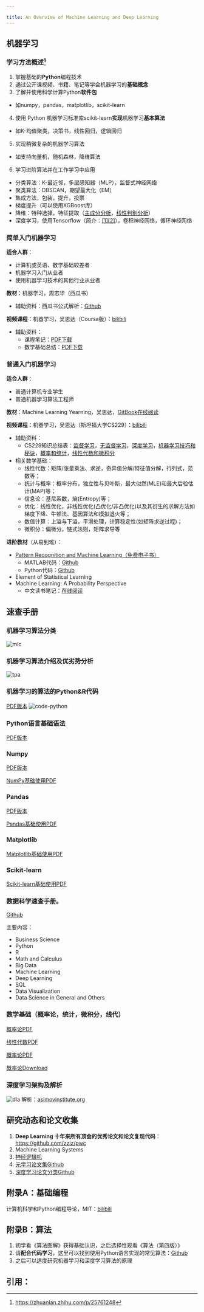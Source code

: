 ```yaml
---

title: An Overview of Machine Learning and Deep Learning
---
```



## 机器学习

### 学习方法概述[^1]

1. 掌握基础的**Python**编程技术
2. 通过公开课视频、书籍、笔记等学会机器学习的**基础概念**
3. 了解并使用科学计算Python**软件包**
* 如numpy，pandas，matplotlib，scikit-learn
4. 使用 Python 机器学习标准库scikit-learn**实现**机器学习**基本算法**
* 如K-均值聚类，决策书，线性回归，逻辑回归
5. 实现稍微复杂的机器学习算法
* 如支持向量机，随机森林，降维算法
6. 学习进阶算法并在工作学习中应用
* 分类算法：K-最近邻，多层感知器（MLP），监督式神经网络
* 聚类算法：DBSCAN，期望最大化（EM）
* 集成方法，包装，提升，投票
* 梯度提升（可以使用XGBoost库）
* 降维：特种选择，特征提取（[主成分分析](http://sebastianraschka.com/Articles/2015_pca_in_3_steps.html)，[线性判别分析](http://sebastianraschka.com/Articles/2014_python_lda.html)）
* 深度学习，使用Tensorflow（简介：[[1]](https://mp.weixin.qq.com/s?__biz=MzA3MzI4MjgzMw==&mid=2650718466&idx=1&sn=016f111001e8354d49dd4ce279d283cd&scene=21#wechat_redirect)[[2]](https://mp.weixin.qq.com/s?__biz=MzA3MzI4MjgzMw==&mid=2650723520&idx=1&sn=d204284574e9e56682b6ed6f9dcaff01&chksm=871b10beb06c99a8ccb990b5299b4a2b2c6b7bdcf2b21813f294ed09c838f7ff03e94191c682&scene=21#wechat_redirect)），卷积神经网络，循环神经网络


### 简单入门机器学习
**适合人群**：
* 计算机或英语、数学基础较差者
* 机器学习入门从业者
* 使用机器学习技术的其他行业从业者
 
**教材**：机器学习，周志华（西瓜书）
* 辅助资料：西瓜书公式解析：[Github](https://github.com/datawhalechina/pumpkin-book)
  
**视频课程**：机器学习，吴恩达（Coursa版）：[bilibili](https://www.bilibili.com/video/av9912938)
* 辅助资料：
  * 课程笔记：[PDF下载]({{site.notes}}/ml/notes/ai-start-notes-v5.4.pdf)
  * 数学基础总结：[PDF下载]({{site.baseurl}}/ml/notes/ai-start-math-foundations.pdf)


### 普通入门机器学习
**适合人群**：
* 普通计算机专业学生
* 普通机器学习算法工程师

**教材**：Machine Learning Yearning，吴恩达，[GitBook在线阅读](https://github.com/AcceptedDoge/machine-learning-yearning-cn/)

**视频课程**：机器学习，吴恩达（斯坦福大学CS229）：[bilibili](https://www.bilibili.com/video/av29430384)
* 辅助资料：
  * CS229知识总结表：[监督学习](https://github.com/afshinea/stanford-cs-229-machine-learning/blob/master/zh/cheatsheet-supervised-learning.pdf)，[无监督学习](https://github.com/afshinea/stanford-cs-229-machine-learning/blob/master/zh/cheatsheet-unsupervised-learning.pdf)，[深度学习](https://github.com/afshinea/stanford-cs-229-machine-learning/blob/master/zh/cheatsheet-deep-learning.pdf)，[机器学习技巧和秘诀](https://github.com/afshinea/stanford-cs-229-machine-learning/blob/master/zh/cheatsheet-machine-learning-tips-and-tricks.pdf)，[概率和统计](https://github.com/afshinea/stanford-cs-229-machine-learning/blob/master/zh/refresher-probabilities-statistics.pdf)，[线性代数和微积分](https://github.com/afshinea/stanford-cs-229-machine-learning/blob/master/zh/refresher-algebra-calculus.pdf)
* 相关数学基础：
  * 线性代数：矩阵/张量乘法、求逆，奇异值分解/特征值分解，行列式，范数等；
  * 统计与概率：概率分布，独立性与贝叶斯，最大似然(MLE)和最大后验估计(MAP)等；
  * 信息论：基尼系数，熵(Entropy)等；
  * 优化：线性优化，非线性优化(凸优化/非凸优化)以及其衍生的求解方法如梯度下降、牛顿法、基因算法和模拟退火等；
  * 数值计算：上溢与下溢，平滑处理，计算稳定性(如矩阵求逆过程)；
  * 微积分：偏微分，链式法则，矩阵求导等

**进阶教材**（从易到难）：

* [Pattern Recognition and Machine Learning（免费电子书）](https://www.microsoft.com/en-us/research/uploads/prod/2006/01/Bishop-Pattern-Recognition-and-Machine-Learning-2006.pdf)
  * MATLAB代码：[Github](http://prml.github.io/)
  * Python代码：[Github](https://github.com/ctgk/PRML)
* Element of Statistical Learning
* Machine Learning: A Probability Perspective
  * 中文读书笔记：[在线阅读](https://kivy-cn.github.io/MLAPP-CN/#/)


## 速查手册

### 机器学习算法分类

![mlc](http://thinkbigdata.in/wp-content/uploads/2016/04/Best_Machine_Learning_Algorithms.jpg)

### 机器学习算法介绍及优劣势分析

![tpa](https://blog.dataiku.com/hs-fs/hubfs/Top%20Prediction%20Algorithms.jpg?width=1026&height=1452&name=Top%20Prediction%20Algorithms.jpg)

### 机器学习的算法的Python&R代码
[PDF版本](http://discuss.analyticsvidhya.com/t/download-full-cheatsheet-on-machine-learning-algorithms/4063/1)
![code-python](https://www.analyticsvidhya.com/wp-content/uploads/2015/09/1.jpg)

### Python语言基础语法
[PDF版本](http://datasciencefree.com/python.pdf)

### Numpy
[PDF版本](https://s3.amazonaws.com/dq-blog-files/numpy-cheat-sheet.pdf)

[NumPy基础使用PDF](https://s3.amazonaws.com/assets.datacamp.com/blog_assets/Numpy_Python_Cheat_Sheet.pdf)
### Pandas
[PDF版本](http://datasciencefree.com/pandas.pdf)

[Pandas基础使用PDF](https://s3.amazonaws.com/assets.datacamp.com/blog_assets/PandasPythonForDataScience.pdf)

### Matplotlib
[Matplotlib基础使用PDF](https://s3.amazonaws.com/assets.datacamp.com/blog_assets/Python_Matplotlib_Cheat_Sheet.pdf)

### Scikit-learn
[Scikit-learn基础使用PDF](https://s3.amazonaws.com/assets.datacamp.com/blog_assets/Scikit_Learn_Cheat_Sheet_Python.pdf)

### 数据科学速查手册。
[Github](https://github.com/FavioVazquez/ds-cheatsheets)

主要内容：
* Business Science
* Python
* R
* Math and Calculus
* Big Data
* Machine Learning
* Deep Learning
* SQL
* Data Visualization
* Data Science in General and Others

### 数学基础（概率论，统计，微积分，线代）
[概率论PDF](https://static1.squarespace.com/static/54bf3241e4b0f0d81bf7ff36/t/55e9494fe4b011aed10e48e5/1441352015658/probability_cheatsheet.pdf)

[线性代数PDF](https://minireference.com/static/tutorials/linear_algebra_in_4_pages.pdf)

[概率论PDF](http://web.mit.edu/~csvoss/Public/usabo/stats_handout.pdf)

[概率论Download](http://tutorial.math.lamar.edu/getfile.aspx?file=B%2c41%2cN)

### 深度学习架构及解析
![dla](http://www.asimovinstitute.org/wp-content/uploads/2019/04/NeuralNetworkZoo20042019-1400x2380.png)
解析：[asimovinstitute.org](http://www.asimovinstitute.org/neural-network-zoo/)

## 研究动态和论文收集

1. **Deep Learning 十年来所有顶会的优秀论文和论文复现代码**：https://github.com/zziz/pwc
2. Machine Learning Systems
3. [神经逻辑机](https://zhuanlan.zhihu.com/p/64244297)
4. [元学习论文集Github](https://github.com/floodsung/Meta-Learning-Papers)
5. [深度学习论文分类Github](https://github.com/ybj14/Deep-Learning-Papers-Reading-Roadmap)

## 附录A：基础编程

计算机科学和Python编程导论，MIT：[bilibili](https://www.bilibili.com/video/av27987738)

## 附录B：算法

1. 初学看《算法图解》获得基础认识，之后选择性观看《算法（第四版）》
2. 请**配合代码学习**，这里可以找到使用Python语言实现的常见算法：[Github](https://github.com/TheAlgorithms/Python)
3. 之后可以适度研究机器学习和深度学习算法的原理

## 引用：

[^1]: https://zhuanlan.zhihu.com/p/25761248